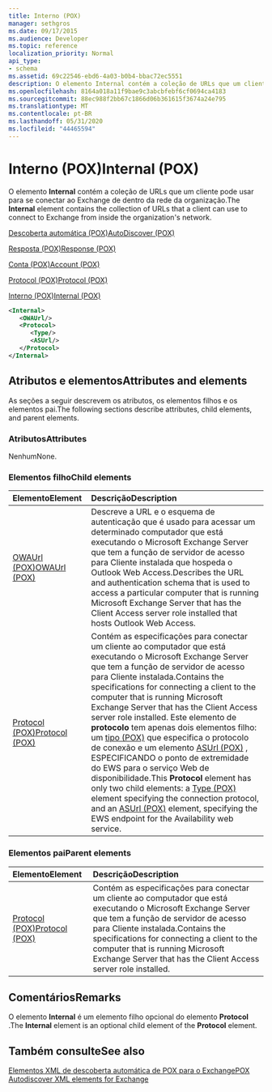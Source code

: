 ```yaml
---
title: Interno (POX)
manager: sethgros
ms.date: 09/17/2015
ms.audience: Developer
ms.topic: reference
localization_priority: Normal
api_type:
- schema
ms.assetid: 69c22546-ebd6-4a03-b0b4-bbac72ec5551
description: O elemento Internal contém a coleção de URLs que um cliente pode usar para se conectar ao Exchange de dentro da rede da organização.
ms.openlocfilehash: 8164a018a11f9bae9c3abcbfebf6cf0694ca4183
ms.sourcegitcommit: 88ec988f2bb67c1866d06b361615f3674a24e795
ms.translationtype: MT
ms.contentlocale: pt-BR
ms.lasthandoff: 05/31/2020
ms.locfileid: "44465594"
---
```

# <a name="internal-pox"></a><span data-ttu-id="daa69-103">Interno (POX)</span><span class="sxs-lookup"><span data-stu-id="daa69-103">Internal (POX)</span></span>

<span data-ttu-id="daa69-104">O elemento **Internal** contém a coleção de URLs que um cliente pode usar para se conectar ao Exchange de dentro da rede da organização.</span><span class="sxs-lookup"><span data-stu-id="daa69-104">The **Internal** element contains the collection of URLs that a client can use to connect to Exchange from inside the organization's network.</span></span> 
  
[<span data-ttu-id="daa69-105">Descoberta automática (POX)</span><span class="sxs-lookup"><span data-stu-id="daa69-105">AutoDiscover (POX)</span></span>](autodiscover-pox.md)
  
[<span data-ttu-id="daa69-106">Resposta (POX)</span><span class="sxs-lookup"><span data-stu-id="daa69-106">Response (POX)</span></span>](response-pox.md)
  
[<span data-ttu-id="daa69-107">Conta (POX)</span><span class="sxs-lookup"><span data-stu-id="daa69-107">Account (POX)</span></span>](account-pox.md)
  
[<span data-ttu-id="daa69-108">Protocol (POX)</span><span class="sxs-lookup"><span data-stu-id="daa69-108">Protocol (POX)</span></span>](protocol-pox.md)
  
[<span data-ttu-id="daa69-109">Interno (POX)</span><span class="sxs-lookup"><span data-stu-id="daa69-109">Internal (POX)</span></span>](internal-pox.md)
  
```xml
<Internal>
   <OWAUrl/>
   <Protocol>
      <Type/>
      <ASUrl/>
   </Protocol>
</Internal>
```

## <a name="attributes-and-elements"></a><span data-ttu-id="daa69-110">Atributos e elementos</span><span class="sxs-lookup"><span data-stu-id="daa69-110">Attributes and elements</span></span>

<span data-ttu-id="daa69-111">As seções a seguir descrevem os atributos, os elementos filhos e os elementos pai.</span><span class="sxs-lookup"><span data-stu-id="daa69-111">The following sections describe attributes, child elements, and parent elements.</span></span>
  
### <a name="attributes"></a><span data-ttu-id="daa69-112">Atributos</span><span class="sxs-lookup"><span data-stu-id="daa69-112">Attributes</span></span>

<span data-ttu-id="daa69-113">Nenhum</span><span class="sxs-lookup"><span data-stu-id="daa69-113">None.</span></span>
  
### <a name="child-elements"></a><span data-ttu-id="daa69-114">Elementos filho</span><span class="sxs-lookup"><span data-stu-id="daa69-114">Child elements</span></span>

|<span data-ttu-id="daa69-115">**Elemento**</span><span class="sxs-lookup"><span data-stu-id="daa69-115">**Element**</span></span>|<span data-ttu-id="daa69-116">**Descrição**</span><span class="sxs-lookup"><span data-stu-id="daa69-116">**Description**</span></span>|
|:-----|:-----|
|[<span data-ttu-id="daa69-117">OWAUrl (POX)</span><span class="sxs-lookup"><span data-stu-id="daa69-117">OWAUrl (POX)</span></span>](owaurl-pox.md) <br/> |<span data-ttu-id="daa69-118">Descreve a URL e o esquema de autenticação que é usado para acessar um determinado computador que está executando o Microsoft Exchange Server que tem a função de servidor de acesso para Cliente instalada que hospeda o Outlook Web Access.</span><span class="sxs-lookup"><span data-stu-id="daa69-118">Describes the URL and authentication schema that is used to access a particular computer that is running Microsoft Exchange Server that has the Client Access server role installed that hosts Outlook Web Access.</span></span>  <br/> |
|[<span data-ttu-id="daa69-119">Protocol (POX)</span><span class="sxs-lookup"><span data-stu-id="daa69-119">Protocol (POX)</span></span>](protocol-pox.md) <br/> |<span data-ttu-id="daa69-120">Contém as especificações para conectar um cliente ao computador que está executando o Microsoft Exchange Server que tem a função de servidor de acesso para Cliente instalada.</span><span class="sxs-lookup"><span data-stu-id="daa69-120">Contains the specifications for connecting a client to the computer that is running Microsoft Exchange Server that has the Client Access server role installed.</span></span> <span data-ttu-id="daa69-121">Este elemento de **protocolo** tem apenas dois elementos filho: um [tipo (POX)](type-pox.md) que especifica o protocolo de conexão e um elemento [ASUrl (POX)](asurl-pox.md) , ESPECIFICANDO o ponto de extremidade do EWS para o serviço Web de disponibilidade.</span><span class="sxs-lookup"><span data-stu-id="daa69-121">This **Protocol** element has only two child elements: a [Type (POX)](type-pox.md) element specifying the connection protocol, and an [ASUrl (POX)](asurl-pox.md) element, specifying the EWS endpoint for the Availability web service.</span></span>  <br/> |
   
### <a name="parent-elements"></a><span data-ttu-id="daa69-122">Elementos pai</span><span class="sxs-lookup"><span data-stu-id="daa69-122">Parent elements</span></span>

|<span data-ttu-id="daa69-123">**Elemento**</span><span class="sxs-lookup"><span data-stu-id="daa69-123">**Element**</span></span>|<span data-ttu-id="daa69-124">**Descrição**</span><span class="sxs-lookup"><span data-stu-id="daa69-124">**Description**</span></span>|
|:-----|:-----|
|[<span data-ttu-id="daa69-125">Protocol (POX)</span><span class="sxs-lookup"><span data-stu-id="daa69-125">Protocol (POX)</span></span>](protocol-pox.md) <br/> |<span data-ttu-id="daa69-126">Contém as especificações para conectar um cliente ao computador que está executando o Microsoft Exchange Server que tem a função de servidor de acesso para Cliente instalada.</span><span class="sxs-lookup"><span data-stu-id="daa69-126">Contains the specifications for connecting a client to the computer that is running Microsoft Exchange Server that has the Client Access server role installed.</span></span>  <br/> |
   
## <a name="remarks"></a><span data-ttu-id="daa69-127">Comentários</span><span class="sxs-lookup"><span data-stu-id="daa69-127">Remarks</span></span>

<span data-ttu-id="daa69-128">O elemento **Internal** é um elemento filho opcional do elemento **Protocol** .</span><span class="sxs-lookup"><span data-stu-id="daa69-128">The **Internal** element is an optional child element of the **Protocol** element.</span></span> 
  
## <a name="see-also"></a><span data-ttu-id="daa69-129">Também consulte</span><span class="sxs-lookup"><span data-stu-id="daa69-129">See also</span></span>



[<span data-ttu-id="daa69-130">Elementos XML de descoberta automática de POX para o Exchange</span><span class="sxs-lookup"><span data-stu-id="daa69-130">POX Autodiscover XML elements for Exchange</span></span>](pox-autodiscover-xml-elements-for-exchange.md)

